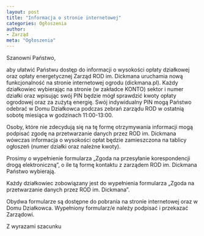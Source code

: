 ```yaml
---
layout: post
title: "Informacja o stronie internetowej"
categories: Ogłoszenia
author:
- Zarząd
meta: "Ogłoszenia"
---
```

Szanowni Państwo,

aby ułatwić Państwu dostęp do informacji o wysokości opłaty
działkowej oraz opłaty energetycznej Zarząd ROD im.
Dickmana uruchamia nową funkcjonalność na stronie
internetowej ogrodu (dickmana.pl). Każdy działkowiec
wybierając na stronie
(w zakładce KONTO) sektor i numer działki oraz wpisując
swój PIN będzie mógł sprawdzić kwoty opłaty ogrodowej oraz
za zużytą energię. Swój indywidualny PIN mogą Państwo
odebrać
w Domu Działkowca podczas zebrań zarządu ROD w ostatnią
sobotę miesiąca w godzinach 11:00-13:00.

Osoby, które nie zdecydują się na tę formę otrzymywania
informacji mogą podpisać zgodę na przetwarzanie danych
przez ROD im. Dickmana wówczas informacja o wysokości
opłat będzie zamieszczona na tablicy ogłoszeń (numer działki
oraz należne kwoty).

Prosimy o wypełnienie formularza „Zgoda na przesyłanie
korespondencji drogą elektroniczną”, o ile tą formę kontaktu z zarządem ROD im. Dickmana Państwo wybierają.

Każdy działkowiec zobowiązany jest do wypełnienia formularza „Zgoda na przetwarzanie danych przez ROD im.
Dickmana”.

Obydwa formularze są dostępne do pobrania na stronie
internetowej oraz w Domu Działkowca.
Wypełniony formularz/e należy podpisać i przekazać
Zarządowi.

Z wyrazami szacunku

